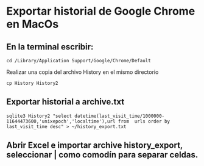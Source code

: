 # Exportar historial de Google Chrome en MacOs

## En la terminal escribir:

`cd /Library/Application Support/Google/Chrome/Default`

Realizar una copia del archivo History en el mismo directorio 

`cp History History2`

## Exportar historial a archive.txt  

`sqlite3 History2 "select datetime(last_visit_time/1000000-11644473600,'unixepoch','localtime'),url from  urls order by last_visit_time desc" > ~/history_export.txt`

## Abrir Excel e importar archive history_export, seleccionar | como comodín para separar celdas.

